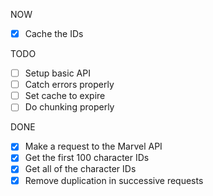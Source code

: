 NOW
- [x] Cache the IDs

TODO
- [ ] Setup basic API
- [ ] Catch errors properly
- [ ] Set cache to expire
- [ ] Do chunking properly

DONE
- [x] Make a request to the Marvel API
- [x] Get the first 100 character IDs
- [x] Get all of the character IDs
- [x] Remove duplication in successive requests
